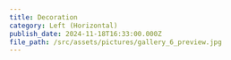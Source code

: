 ```yaml
---
title: Decoration
category: Left (Horizontal)
publish_date: 2024-11-18T16:33:00.000Z
file_path: /src/assets/pictures/gallery_6_preview.jpg
---
```

